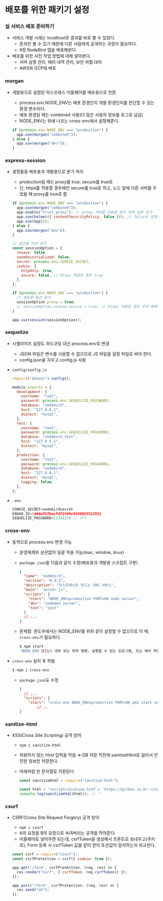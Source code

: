 ﻿# 배포를 위한 패키기 설정

### 실 서비스 배포 준비하기

- 서비스 개발 시에는 localhost로 결과를 바로 볼 수 있었다.
  - 혼자만 볼 수 있기 때문에 다른 사람에게 공개하는 과정이 필요하다.
  - 9장 NodeBird 앱을 배포해본다.
- 배포를 위한 사전 작업 방법에 대해 알아본다.
  - 서버 실행 관리, 에러 내역 관리, 보안 위협 대처
  - AWS와 GCP에 배포

### morgan

- 개발용으로 설정된 익스프레스 미들웨어를 배포용으로 전환

  - process.env.NODE_ENV는 배포 환경인지 개발 환경인지를 판단할 수 있는 환경 변수이다.
  - 배포 환경일 때는 combined 사용(더 많은 사용자 정보를 로그로 남김)
  - NODE_ENV는 뒤에 나오는 cross-env에서 설정해준다.

  ```jsx
  if (process.env.NODE_ENV === "production") {
    app.use(morgan("combined"));
  } else {
    app.use(morgan("dev"));
  }
  ```

### express-session

- 설정들을 배포용과 개발용으로 분기 처리

  - production일 때는 proxy를 true, secure를 true로
  - 단, https를 적용할 경우에만 secure를 true로 하고, 노드 앞에 다른 서버를 두었을 때 proxy를 true로 함

  ```jsx
  if (process.env.NODE_ENV === "production") {
    app.use(morgan("combined"));
    app.enable("trust proxy"); // proxy 서버를 사용할 경우 아래 설정 추가
    app.use(helmet({ contentSecurityPolicy: false })); // false로 설정해야 오류가 덜 난다. (외부 스크립트 파일 호출 시 에러 발생 가능성)
    app.use(hpp());
  } else {
    app.use(morgan("dev"));
  }

  // 옵션을 미리 분리
  const sessionOption = {
    resave: false,
    saveUninitialized: false,
    secret: process.env.COOKIE_SECRET,
    cookie: {
      httpOnly: true,
      secure: false, // https 적용한 경우 true
    },
  };

  if (process.env.NODE_ENV === "production") {
    // 배포용 옵션 분리
    sessionOption.proxy = true;
    // sessionOption.cookie.secure = true; // https 적용한 경우 주석 해제
  }

  app.use(session(sessionOption));
  ```

### sequelize

- 시퀄라이즈 설정도 하드코딩 대신 process.env로 변경
  - JSON 파일은 변수를 사용할 수 없으므로 JS 파일을 설정 파일로 써야 한다.
  - config.json을 지우고 config.js 사용
- `config/config.js`

  ```jsx
  require("dotenv").config();

  module.exports = {
    development: {
      username: "root",
      password: process.env.SEQUELIZE_PASSWORD,
      database: "nodebird",
      host: "127.0.0.1",
      dialect: "mysql",
    },
    test: {
      username: "root",
      password: process.env.SEQUELIZE_PASSWORD,
      database: "nodebird_test",
      host: "127.0.0.1",
      dialect: "mysql",
    },
    production: {
      username: "root",
      password: process.env.SEQUELIZE_PASSWORD,
      database: "nodebird",
      host: "127.0.0.1",
      dialect: "mysql",
      logging: false,
    },
  };
  ```

- `.env`

  ```jsx
  COOKIE_SECRET=nodebirdsecret
  KAKAO_ID=5d4daf57becfd72fd9c9198825512931
  SEQUELIZE_PASSWORD=12341234 // 추가
  ```

### cross-env

- 동적으로 process.env 변경 가능

  - 운영체제와 상관없이 일괄 적용 가능(mac, window, linux)
  - `package.json`을 다음과 같이 수정(배포용과 개발용 스크립트 구분)

    ```json
    {
      "name": "nodebird",
      "version": "0.0.1",
      "description": "익스프레스로 만드는 SNS 서비스",
      "main": "server.js",
      "scripts": {
        "start": "NODE_ENV=production PORT=80 node server",
        "dev": "nodemon server",
        "test": "jest"
      }
      // ...
    }
    ```

  - 문제점: 윈도우에서는 NODE_ENV를 위와 같이 설정할 수 없으므로 이 때, `cross-env`가 필요하다.

    ```bash
    $ npm start
    'NODE_ENV'은(는) 내부 또는 외부 명령, 실행할 수 있는 프로그램, 또는 배치 파일이 아닙니다.
    ```

- `cross-env` 설치 후 적용

  ```bash
  $ npm i cross-env
  ```

  - `package.json`도 수정

    ```json
    {
      // ...
      "scripts": {
        "start": "cross-env NODE_ENV=production PORT=80 pm2 start server.js -i 0",
    		// ..
    }
    ```

### sanitize-html

- XSS(Cross Site Scripting) 공격 방어

  - `npm i sanitize-html`
  - 허용하지 않는 html 입력을 막음 ⇒ DB 저장 직전에 sanitizeHtml로 걸러서 안전한 정보만 저장한다.
  - 아래처럼 빈 문자열로 치환된다.

    ```jsx
    const sanitizeHtml = require("sanitize-html");

    const html = "<script>location.href = 'https://gilbut.co.kr'</script>";
    console.log(sanitizeHtml(html)); // ''
    ```

### csurf

- CSRF(Cross Site Request Forgery) 공격 방어

  - `npm i csurf`
  - A의 요청을 B의 요청으로 속여버리는 공격을 막아준다.
  - 미들웨어로 넣어주면 되는데, csrfToken을 생성해서 프론트로 보내주고(쿠키로), Form 등록 시 csrfToken 값을 같이 받아 토큰값이 일치하는지 비교한다.

  ```jsx
  const csrf = require("csurf");
  const csrfProtection = csrf({ cookie: true });

  app.get("/form", csrfProtection, (req, res) => {
    res.render("csrf", { csrfToken: req.csrfToken() });
  });

  app.post("/form", csrfProtection, (req, res) => {
    res.send("ok");
  });
  ```
